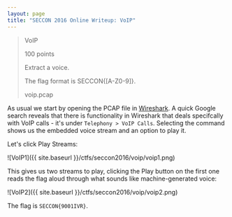 ```yaml
---
layout: page
title: "SECCON 2016 Online Writeup: VoIP"
---
```


> VoIP
>
> 100 points
> 
> Extract a voice.
>
> The flag format is SECCON{[A-Z0-9]}.
>
> voip.pcap 

As usual we start by opening the PCAP file in [Wireshark](https://www.wireshark.org/). A quick Google search reveals that there is functionality in Wireshark that deals specifcally with VoIP calls - it's under ```Telephony > VoIP Calls```. Selecting the command shows us the embedded voice stream and an option to play it.

Let's click Play Streams:

![VoIP1]({{ site.baseurl }}/ctfs/seccon2016/voip/voip1.png)

This gives us two streams to play, clicking the Play button on the first one reads the flag aloud through what sounds like machine-generated voice:

![VoIP2]({{ site.baseurl }}/ctfs/seccon2016/voip/voip2.png)

The flag is ```SECCON{9001IVR}```.


